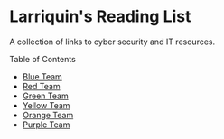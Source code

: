 # Larriquin's Reading List
A collection of links to cyber security and IT resources. 

Table of Contents
- [Blue Team](blue-team.md)
- [Red Team](red-team.md)
- [Green Team](green-team.md)
- [Yellow Team](yellow-team.md)
- [Orange Team](orange-team.md)
- [Purple Team](purple-team.md)
